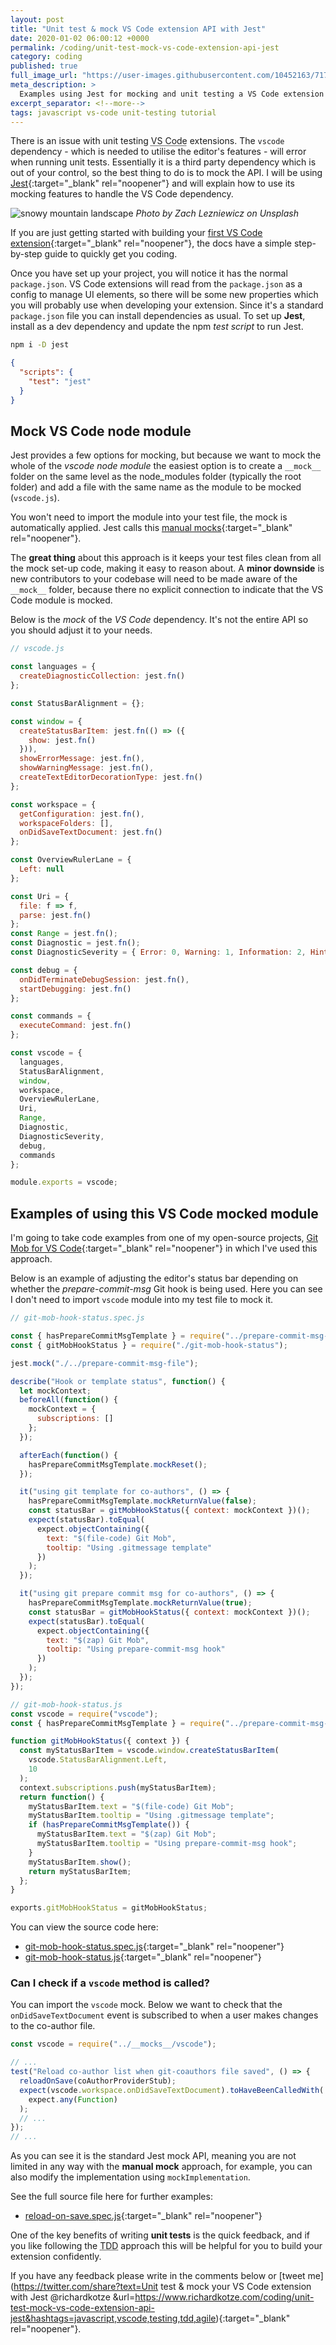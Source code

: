 ```yaml
---
layout: post
title: "Unit test & mock VS Code extension API with Jest"
date: 2020-01-02 06:00:12 +0000
permalink: /coding/unit-test-mock-vs-code-extension-api-jest
category: coding
published: true
full_image_url: "https://user-images.githubusercontent.com/10452163/71785934-7981c300-2ffd-11ea-8cfd-4fc2ae8c74a3.jpg"
meta_description: >
  Examples using Jest for mocking and unit testing a VS Code extension
excerpt_separator: <!--more-->
tags: javascript vs-code unit-testing tutorial
---
```


There is an issue with unit testing <abbr title="Visual Studio Code">VS Code</abbr> extensions. The `vscode` dependency - which is needed to utilise the editor's features - will error when running unit tests. Essentially it is a third party dependency which is out of your control, so the best thing to do is to mock the API. I will be using [Jest](https://jestjs.io/docs/en/mock-functions){:target="\_blank" rel="noopener"} and will explain how to use its mocking features to handle the VS Code dependency.

<!--more-->

![snowy mountain landscape](https://user-images.githubusercontent.com/10452163/71785934-7981c300-2ffd-11ea-8cfd-4fc2ae8c74a3.jpg)
_Photo by Zach Lezniewicz on Unsplash_

If you are just getting started with building your [first VS Code extension](https://code.visualstudio.com/api/get-started/your-first-extension){:target="\_blank" rel="noopener"}, the docs have a simple step-by-step guide to quickly get you coding.

Once you have set up your project, you will notice it has the normal `package.json`. VS Code extensions will read from the `package.json` as a config to manage UI elements, so there will be some new properties which you will probably use when developing your extension. Since it's a standard `package.json` file you can install dependencies as usual. To set up **Jest**, install as a dev dependency and update the npm _test script_ to run Jest.

```bash
npm i -D jest
```

```json
{
  "scripts": {
    "test": "jest"
  }
}
```

## Mock VS Code node module

Jest provides a few options for mocking, but because we want to mock the whole of the _vscode node module_ the easiest option is to create a `__mock__` folder on the same level as the node_modules folder (typically the root folder) and add a file with the same name as the module to be mocked (`vscode.js`).

You won't need to import the module into your test file, the mock is automatically applied. Jest calls this [manual mocks](https://jestjs.io/docs/en/manual-mocks){:target="\_blank" rel="noopener"}.

The **great thing** about this approach is it keeps your test files clean from all the mock set-up code, making it easy to reason about. A **minor downside** is new contributors to your codebase will need to be made aware of the `__mock__` folder, because there no explicit connection to indicate that the VS Code module is mocked.

Below is the _mock_ of the _VS Code_ dependency. It's not the entire API so you should adjust it to your needs.

```javascript
// vscode.js

const languages = {
  createDiagnosticCollection: jest.fn()
};

const StatusBarAlignment = {};

const window = {
  createStatusBarItem: jest.fn(() => ({
    show: jest.fn()
  })),
  showErrorMessage: jest.fn(),
  showWarningMessage: jest.fn(),
  createTextEditorDecorationType: jest.fn()
};

const workspace = {
  getConfiguration: jest.fn(),
  workspaceFolders: [],
  onDidSaveTextDocument: jest.fn()
};

const OverviewRulerLane = {
  Left: null
};

const Uri = {
  file: f => f,
  parse: jest.fn()
};
const Range = jest.fn();
const Diagnostic = jest.fn();
const DiagnosticSeverity = { Error: 0, Warning: 1, Information: 2, Hint: 3 };

const debug = {
  onDidTerminateDebugSession: jest.fn(),
  startDebugging: jest.fn()
};

const commands = {
  executeCommand: jest.fn()
};

const vscode = {
  languages,
  StatusBarAlignment,
  window,
  workspace,
  OverviewRulerLane,
  Uri,
  Range,
  Diagnostic,
  DiagnosticSeverity,
  debug,
  commands
};

module.exports = vscode;
```

## Examples of using this VS Code mocked module

I'm going to take code examples from one of my open-source projects, [Git Mob for VS Code](https://github.com/rkotze/git-mob-vs-code){:target="\_blank" rel="noopener"} in which I've used this approach.

Below is an example of adjusting the editor's status bar depending on whether the _prepare-commit-msg_ Git hook is being used. Here you can see I don't need to import `vscode` module into my test file to mock it.

```javascript
// git-mob-hook-status.spec.js

const { hasPrepareCommitMsgTemplate } = require("../prepare-commit-msg-file");
const { gitMobHookStatus } = require("./git-mob-hook-status");

jest.mock("./../prepare-commit-msg-file");

describe("Hook or template status", function() {
  let mockContext;
  beforeAll(function() {
    mockContext = {
      subscriptions: []
    };
  });

  afterEach(function() {
    hasPrepareCommitMsgTemplate.mockReset();
  });

  it("using git template for co-authors", () => {
    hasPrepareCommitMsgTemplate.mockReturnValue(false);
    const statusBar = gitMobHookStatus({ context: mockContext })();
    expect(statusBar).toEqual(
      expect.objectContaining({
        text: "$(file-code) Git Mob",
        tooltip: "Using .gitmessage template"
      })
    );
  });

  it("using git prepare commit msg for co-authors", () => {
    hasPrepareCommitMsgTemplate.mockReturnValue(true);
    const statusBar = gitMobHookStatus({ context: mockContext })();
    expect(statusBar).toEqual(
      expect.objectContaining({
        text: "$(zap) Git Mob",
        tooltip: "Using prepare-commit-msg hook"
      })
    );
  });
});
```

```javascript
// git-mob-hook-status.js
const vscode = require("vscode");
const { hasPrepareCommitMsgTemplate } = require("../prepare-commit-msg-file");

function gitMobHookStatus({ context }) {
  const myStatusBarItem = vscode.window.createStatusBarItem(
    vscode.StatusBarAlignment.Left,
    10
  );
  context.subscriptions.push(myStatusBarItem);
  return function() {
    myStatusBarItem.text = "$(file-code) Git Mob";
    myStatusBarItem.tooltip = "Using .gitmessage template";
    if (hasPrepareCommitMsgTemplate()) {
      myStatusBarItem.text = "$(zap) Git Mob";
      myStatusBarItem.tooltip = "Using prepare-commit-msg hook";
    }
    myStatusBarItem.show();
    return myStatusBarItem;
  };
}

exports.gitMobHookStatus = gitMobHookStatus;
```

You can view the source code here: 

- [git-mob-hook-status.spec.js](https://github.com/rkotze/git-mob-vs-code/blob/a440b57dc3f991105aba30b41e7d77af118de73a/src/status-bar/git-mob-hook-status.spec.js){:target="\_blank" rel="noopener"}
- [git-mob-hook-status.js](https://github.com/rkotze/git-mob-vs-code/blob/a440b57dc3f991105aba30b41e7d77af118de73a/src/status-bar/git-mob-hook-status.js){:target="\_blank" rel="noopener"}

### Can I check if a `vscode` method is called?

You can import the `vscode` mock. Below we want to check that the `onDidSaveTextDocument` event is subscribed to when a user makes changes to the co-author file.

```javascript
const vscode = require("../__mocks__/vscode");

// ...
test("Reload co-author list when git-coauthors file saved", () => {
  reloadOnSave(coAuthorProviderStub);
  expect(vscode.workspace.onDidSaveTextDocument).toHaveBeenCalledWith(
    expect.any(Function)
  );
  // ...
});
// ...
```

As you can see it is the standard Jest mock API, meaning you are not limited in any way with the **manual mock** approach, for example, you can also modify the implementation using `mockImplementation`.

See the full source file here for further examples:

- [reload-on-save.spec.js](https://github.com/rkotze/git-mob-vs-code/blob/baf86ae15bf359bf409a6a3bdc7ac74850640433/src/reload-on-save.spec.js){:target="\_blank" rel="noopener"}

One of the key benefits of writing **unit tests** is the quick feedback, and if you like following the <abbr title="Test-driven development">TDD</abbr> approach this will be helpful for you to build your extension confidently.

If you have any feedback please write in the comments below or [tweet me](https://twitter.com/share?text=Unit test & mock your VS Code extension with Jest @richardkotze &url=https://www.richardkotze.com/coding/unit-test-mock-vs-code-extension-api-jest&hashtags=javascript,vscode,testing,tdd,agile){:target="\_blank" rel="noopener"}.
